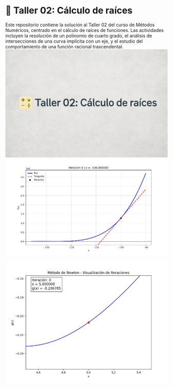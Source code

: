 # 🧮 Taller 02: Cálculo de raíces

Este repositorio contiene la solución al Taller 02 del curso de Métodos Numéricos, centrado en el cálculo de raíces de funciones. Las actividades incluyen la resolución de un polinomio de cuarto grado, el análisis de intersecciones de una curva implícita con un eje, y el estudio del comportamiento de una función racional trascendental.
![🧮 Taller 02: Cálculo de raíces](bannertaller2.png)
![Newton](newton_method.gif)

![Newton](newton_method_animation_zoom.gif)

